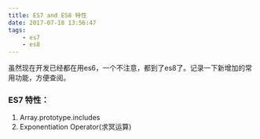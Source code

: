 ```yaml
---
title: ES7 and ES8 特性
date: 2017-07-18 13:56:47
tags:  
    - es7
    - es8
---
```

虽然现在开发已经都在用es6，一个不注意，都到了es8了。记录一下新增加的常用功能，方便查阅。
### ES7 特性：
1. Array.prototype.includes
2. Exponentiation Operator(求冥运算)